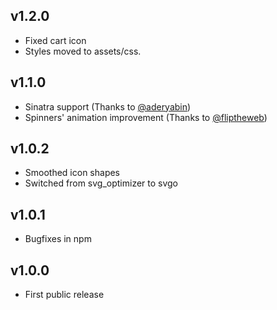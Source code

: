 ## v1.2.0
* Fixed cart icon
* Styles moved to assets/css.

## v1.1.0
* Sinatra support (Thanks to [@aderyabin])
* Spinners' animation improvement (Thanks to [@fliptheweb])

## v1.0.2
* Smoothed icon shapes
* Switched from svg_optimizer to svgo

## v1.0.1
* Bugfixes in npm

## v1.0.0
* First public release


[@aderyabin]:   https://github.com/aderyabin
[@fliptheweb]:  https://github.com/fliptheweb
